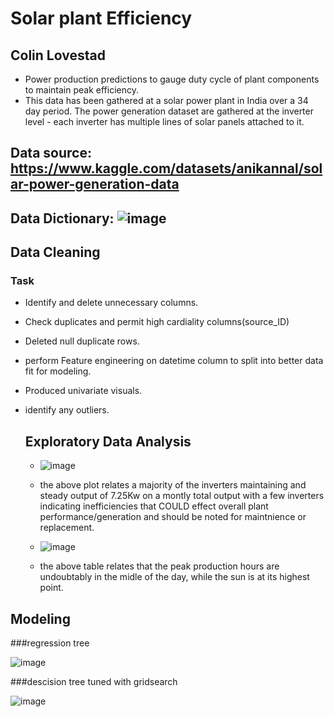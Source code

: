 # Solar plant Efficiency
## Colin Lovestad
- Power production predictions to gauge duty cycle of plant components  to maintain peak efficiency.
- This data has been gathered at a solar power plant  in India over a 34 day period. The power generation dataset are gathered at the inverter level - each inverter has multiple lines of solar panels attached to it. 
  
## Data source: https://www.kaggle.com/datasets/anikannal/solar-power-generation-data

## Data Dictionary: ![image](https://github.com/clovestad/Solar-Plant-Efficiency/assets/103072823/f71499ea-4367-411c-b476-bf07713ae709)

## Data Cleaning
### Task
- Identify and delete unnecessary columns.
- Check duplicates and permit high cardiality columns(source_ID)
- Deleted null duplicate rows.
- perform Feature engineering on datetime column to split into  better data fit for modeling.
- Produced univariate visuals.
- identify any outliers.

  ## Exploratory Data Analysis
  - ![image](https://github.com/clovestad/Solar-Plant-Efficiency/assets/103072823/454f0b52-6171-4506-b12c-dc61b3484910)
  - the above plot relates a majority of the inverters maintaining and steady output of 7.25Kw on a montly total output with a few inverters indicating inefficiencies that COULD effect overall plant performance/generation and should be noted for maintnience or replacement.
 
  - ![image](https://github.com/clovestad/Solar-Plant-Efficiency/assets/103072823/60be384d-4cc3-4ca2-ab2a-2300d05f5bfa)


  - the above table relates that the peak production hours are undoubtably in the midle of the day, while the sun is at its highest point.


## Modeling

 ###regression tree
 
  ![image](https://github.com/clovestad/Solar-Plant-Efficiency/assets/103072823/3f2eacd8-26e8-41bd-8efa-e4f383425581)

  ###descision tree tuned with gridsearch

  ![image](https://github.com/clovestad/Solar-Plant-Efficiency/assets/103072823/e9be5bb8-b115-470a-9dc7-52fcd30adbd3)

  
  


  



  

  
